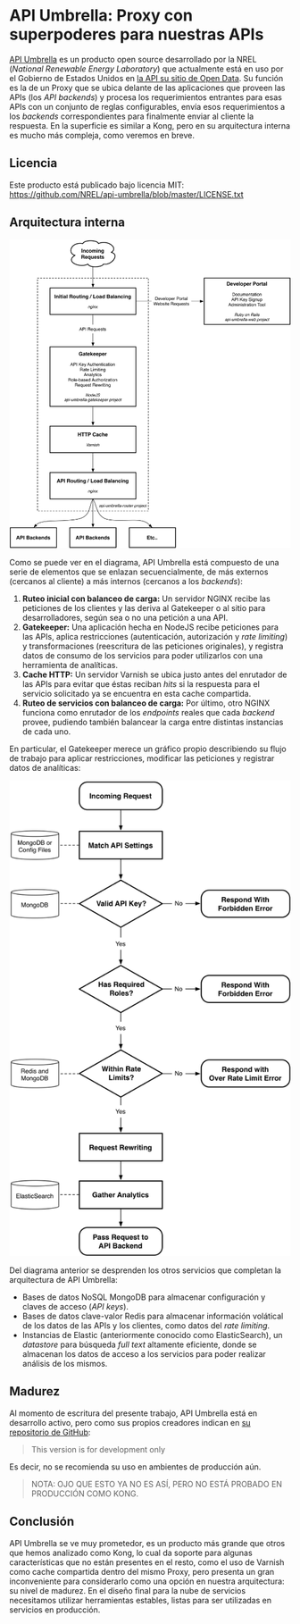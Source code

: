 # API Umbrella: Proxy con superpoderes para nuestras APIs

[API Umbrella](http://apiumbrella.io) es un producto open source desarrollado por la NREL (*National Renewable Energy Laboratory*) que actualmente está en uso por el Gobierno de Estados Unidos en [la API su sitio de Open Data](http://api.data.gov). Su función es la de un Proxy que se ubica delante de las aplicaciones que proveen las APIs (los *API backends*) y procesa los requerimientos entrantes para esas APIs con un conjunto de reglas configurables, envía esos requerimientos a los *backends* correspondientes para finalmente enviar al cliente la respuesta. En la superficie es similar a Kong, pero en su arquitectura interna es mucho más compleja, como veremos en breve.

## Licencia

Este producto está publicado bajo licencia MIT: https://github.com/NREL/api-umbrella/blob/master/LICENSE.txt

## Arquitectura interna

![Arquitectura de API Umbrella](arquitectura.png)

Como se puede ver en el diagrama, API Umbrella está compuesto de una serie de elementos que se enlazan secuencialmente, de más externos (cercanos al cliente) a más internos (cercanos a los *backends*):

1. **Ruteo inicial con balanceo de carga:** Un servidor NGINX recibe las peticiones de los clientes y las deriva al Gatekeeper o al sitio para desarrolladores, según sea o no una petición a una API.
2. **Gatekeeper:** Una aplicación hecha en NodeJS recibe peticiones para las APIs, aplica restricciones (autenticación, autorización y *rate limiting*) y transformaciones (reescritura de las peticiones originales), y registra datos de consumo de los servicios para poder utilizarlos con una herramienta de analíticas.
3. **Cache HTTP:** Un servidor Varnish se ubica justo antes del enrutador de las APIs para evitar que éstas reciban *hits* si la respuesta para el servicio solicitado ya se encuentra en esta cache compartida.
4. **Ruteo de servicios con balanceo de carga:** Por último, otro NGINX funciona como enrutador de los *endpoints* reales que cada *backend* provee, pudiendo también balancear la carga entre distintas instancias de cada uno.

En particular, el Gatekeeper merece un gráfico propio describiendo su flujo de trabajo para aplicar restricciones, modificar las peticiones y registrar datos de analíticas:

![Flujo de trabajo del Gatekeeper de API Umbrella](gatekeeper.png)

Del diagrama anterior se desprenden los otros servicios que completan la arquitectura de API Umbrella:

* Bases de datos NoSQL MongoDB para almacenar configuración y claves de acceso (*API keys*).
* Bases de datos clave-valor Redis para almacenar información volátical de los datos de las APIs y los clientes, como datos del *rate limiting*.
* Instancias de Elastic (anteriormente conocido como ElasticSearch), un *datastore* para búsqueda *full text* altamente eficiente, donde se almacenan los datos de acceso a los servicios para poder realizar análisis de los mismos.

## Madurez

Al momento de escritura del presente trabajo, API Umbrella está en desarrollo activo, pero como sus propios creadores indican en [su repositorio de GitHub](https://github.com/NREL/api-umbrella):

> This version is for development only

Es decir, no se recomienda su uso en ambientes de producción aún.

> NOTA: OJO QUE ESTO YA NO ES ASÍ, PERO NO ESTÁ PROBADO EN PRODUCCIÓN COMO KONG.

## Conclusión

API Umbrella se ve muy prometedor, es un producto más grande que otros que hemos analizado como Kong, lo cual da soporte para algunas características que no están presentes en el resto, como el uso de Varnish como cache compartida dentro del mismo Proxy, pero presenta un gran inconveniente para considerarlo como una opción en nuestra arquitectura: su nivel de madurez. En el diseño final para la nube de servicios necesitamos utilizar herramientas estables, listas para ser utilizadas en servicios en producción.
